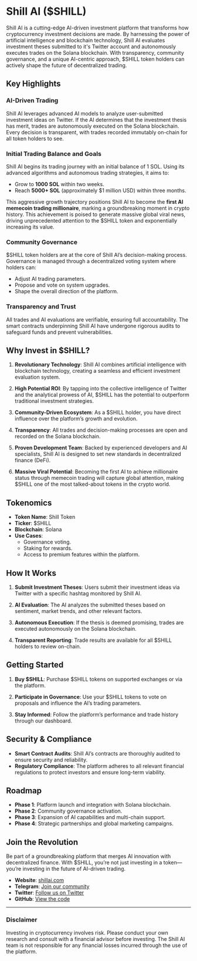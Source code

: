 # Shill AI ($SHILL)

Shill AI is a cutting-edge AI-driven investment platform that transforms how cryptocurrency investment decisions are made. By harnessing the power of artificial intelligence and blockchain technology, Shill AI evaluates investment theses submitted to it's Twitter account and autonomously executes trades on the Solana blockchain. With transparency, community governance, and a unique AI-centric approach, $SHILL token holders can actively shape the future of decentralized trading.

## Key Highlights

### **AI-Driven Trading**
Shill AI leverages advanced AI models to analyze user-submitted investment ideas on Twitter. If the AI determines that the investment thesis has merit, trades are autonomously executed on the Solana blockchain. Every decision is transparent, with trades recorded immutably on-chain for all token holders to see.

### **Initial Trading Balance and Goals**
Shill AI begins its trading journey with an initial balance of 1 SOL. Using its advanced algorithms and autonomous trading strategies, it aims to:
- Grow to **1000 SOL** within two weeks.
- Reach **5000+ SOL** (approximately $1 million USD) within three months.

This aggressive growth trajectory positions Shill AI to become the **first AI memecoin trading millionaire**, marking a groundbreaking moment in crypto history. This achievement is poised to generate massive global viral news, driving unprecedented attention to the $SHILL token and exponentially increasing its value.

### **Community Governance**
$SHILL token holders are at the core of Shill AI’s decision-making process. Governance is managed through a decentralized voting system where holders can:
- Adjust AI trading parameters.
- Propose and vote on system upgrades.
- Shape the overall direction of the platform.

### **Transparency and Trust**
All trades and AI evaluations are verifiable, ensuring full accountability. The smart contracts underpinning Shill AI have undergone rigorous audits to safeguard funds and prevent vulnerabilities.

## Why Invest in $SHILL?

1. **Revolutionary Technology**: Shill AI combines artificial intelligence with blockchain technology, creating a seamless and efficient investment evaluation system.

2. **High Potential ROI**: By tapping into the collective intelligence of Twitter and the analytical prowess of AI, $SHILL has the potential to outperform traditional investment strategies.

3. **Community-Driven Ecosystem**: As a $SHILL holder, you have direct influence over the platform’s growth and evolution.

4. **Transparency**: All trades and decision-making processes are open and recorded on the Solana blockchain.

5. **Proven Development Team**: Backed by experienced developers and AI specialists, Shill AI is designed to set new standards in decentralized finance (DeFi).

6. **Massive Viral Potential**: Becoming the first AI to achieve millionaire status through memecoin trading will capture global attention, making $SHILL one of the most talked-about tokens in the crypto world.

## Tokenomics

- **Token Name**: Shill Token
- **Ticker**: $SHILL
- **Blockchain**: Solana
- **Use Cases**:
  - Governance voting.
  - Staking for rewards.
  - Access to premium features within the platform.

## How It Works

1. **Submit Investment Theses**:
   Users submit their investment ideas via Twitter with a specific hashtag monitored by Shill AI.

2. **AI Evaluation**:
   The AI analyzes the submitted theses based on sentiment, market trends, and other relevant factors.

3. **Autonomous Execution**:
   If the thesis is deemed promising, trades are executed autonomously on the Solana blockchain.

4. **Transparent Reporting**:
   Trade results are available for all $SHILL holders to review on-chain.

## Getting Started

1. **Buy $SHILL**:
   Purchase $SHILL tokens on supported exchanges or via the platform.

2. **Participate in Governance**:
   Use your $SHILL tokens to vote on proposals and influence the AI’s trading parameters.

3. **Stay Informed**:
   Follow the platform’s performance and trade history through our dashboard.

## Security & Compliance

- **Smart Contract Audits**: Shill AI’s contracts are thoroughly audited to ensure security and reliability.
- **Regulatory Compliance**: The platform adheres to all relevant financial regulations to protect investors and ensure long-term viability.

## Roadmap

- **Phase 1**: Platform launch and integration with Solana blockchain.
- **Phase 2**: Community governance activation.
- **Phase 3**: Expansion of AI capabilities and multi-chain support.
- **Phase 4**: Strategic partnerships and global marketing campaigns.

## Join the Revolution

Be part of a groundbreaking platform that merges AI innovation with decentralized finance. With $SHILL, you’re not just investing in a token—you’re investing in the future of AI-driven trading.

- **Website**: [shillai.com](https://shillai.com)
- **Telegram**: [Join our community](https://t.me/ShillAI)
- **Twitter**: [Follow us on Twitter](https://twitter.com/ShillAI)
- **GitHub**: [View the code](https://github.com/Shill-Ai/SHILLAI)

---

### Disclaimer
Investing in cryptocurrency involves risk. Please conduct your own research and consult with a financial advisor before investing. The Shill AI team is not responsible for any financial losses incurred through the use of the platform.

